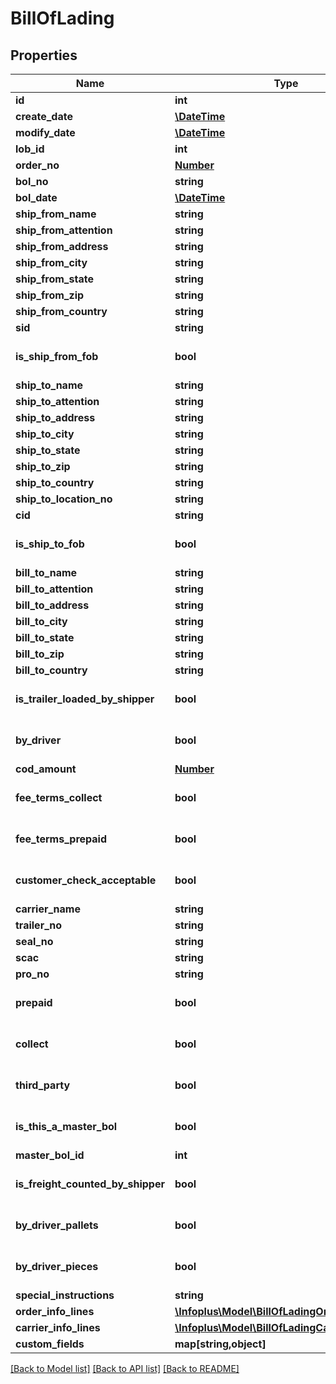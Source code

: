 # BillOfLading

## Properties
Name | Type | Description | Notes
------------ | ------------- | ------------- | -------------
**id** | **int** |  | [optional] 
**create_date** | [**\DateTime**](\DateTime.md) |  | [optional] 
**modify_date** | [**\DateTime**](\DateTime.md) |  | [optional] 
**lob_id** | **int** |  | 
**order_no** | [**Number**](Number.md) |  | [optional] 
**bol_no** | **string** |  | 
**bol_date** | [**\DateTime**](\DateTime.md) |  | [optional] 
**ship_from_name** | **string** |  | [optional] 
**ship_from_attention** | **string** |  | [optional] 
**ship_from_address** | **string** |  | [optional] 
**ship_from_city** | **string** |  | [optional] 
**ship_from_state** | **string** |  | [optional] 
**ship_from_zip** | **string** |  | [optional] 
**ship_from_country** | **string** |  | [optional] 
**sid** | **string** |  | [optional] 
**is_ship_from_fob** | **bool** |  | [optional] [default to false]
**ship_to_name** | **string** |  | [optional] 
**ship_to_attention** | **string** |  | [optional] 
**ship_to_address** | **string** |  | [optional] 
**ship_to_city** | **string** |  | [optional] 
**ship_to_state** | **string** |  | [optional] 
**ship_to_zip** | **string** |  | [optional] 
**ship_to_country** | **string** |  | [optional] 
**ship_to_location_no** | **string** |  | [optional] 
**cid** | **string** |  | [optional] 
**is_ship_to_fob** | **bool** |  | [optional] [default to false]
**bill_to_name** | **string** |  | [optional] 
**bill_to_attention** | **string** |  | [optional] 
**bill_to_address** | **string** |  | [optional] 
**bill_to_city** | **string** |  | [optional] 
**bill_to_state** | **string** |  | [optional] 
**bill_to_zip** | **string** |  | [optional] 
**bill_to_country** | **string** |  | [optional] 
**is_trailer_loaded_by_shipper** | **bool** |  | [optional] [default to false]
**by_driver** | **bool** |  | [optional] [default to false]
**cod_amount** | [**Number**](Number.md) |  | [optional] 
**fee_terms_collect** | **bool** |  | [optional] [default to false]
**fee_terms_prepaid** | **bool** |  | [optional] [default to false]
**customer_check_acceptable** | **bool** |  | [optional] [default to false]
**carrier_name** | **string** |  | [optional] 
**trailer_no** | **string** |  | [optional] 
**seal_no** | **string** |  | [optional] 
**scac** | **string** |  | [optional] 
**pro_no** | **string** |  | [optional] 
**prepaid** | **bool** |  | [optional] [default to false]
**collect** | **bool** |  | [optional] [default to false]
**third_party** | **bool** |  | [optional] [default to false]
**is_this_a_master_bol** | **bool** |  | [optional] [default to false]
**master_bol_id** | **int** |  | [optional] 
**is_freight_counted_by_shipper** | **bool** |  | [optional] [default to false]
**by_driver_pallets** | **bool** |  | [optional] [default to false]
**by_driver_pieces** | **bool** |  | [optional] [default to false]
**special_instructions** | **string** |  | [optional] 
**order_info_lines** | [**\Infoplus\Model\BillOfLadingOrderInfoLine[]**](BillOfLadingOrderInfoLine.md) |  | [optional] 
**carrier_info_lines** | [**\Infoplus\Model\BillOfLadingCarrierInfoLine[]**](BillOfLadingCarrierInfoLine.md) |  | [optional] 
**custom_fields** | **map[string,object]** |  | [optional] 

[[Back to Model list]](../README.md#documentation-for-models) [[Back to API list]](../README.md#documentation-for-api-endpoints) [[Back to README]](../README.md)


